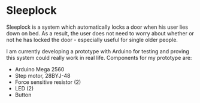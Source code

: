 Sleeplock
=========

Sleeplock is a system which automatically locks a door when his user lies down on bed. As a result, the user does not need to worry about whether or not he has locked the door - especially useful for single older people.

I am currently developing a prototype with Arduino for testing and proving this system could really work in real life. Components for my prototype are:
- Arduino Mega 2560
- Step motor, 28BYJ-48
- Force sensitive resistor (2)
- LED (2)
- Button
